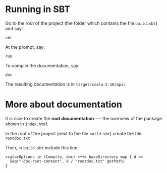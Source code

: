 Running in SBT
==============

Go to the root of the project (the folder which contains the file `build.sbt`) and say:

    sbt

At the prompt, say:

    run

To compile the documentation, say:

    doc

The resulting documentation is in `target/scala-2.10/api/`


More about documentation
========================

It is nice to create the __root documentation__ --- the overview of the package shown in `index.html`

In the root of the project (next to the file `build.sbt`) create the file: `rootdoc.txt`

Then, in `build.sbt` include this line:

    scalacOptions in (Compile, doc) <++= baseDirectory map { d =>
      Seq("-doc-root-content", d / "rootdoc.txt" getPath)
    }

